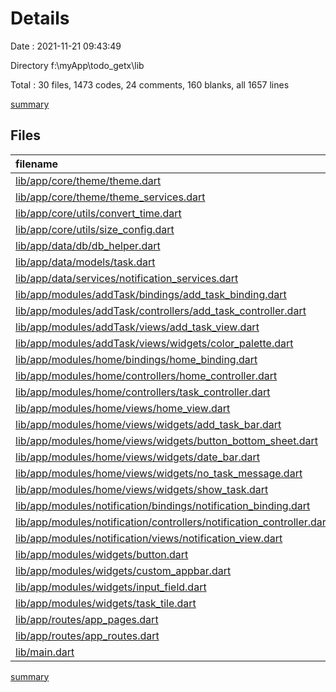 # Details

Date : 2021-11-21 09:43:49

Directory f:\myApp\todo_getx\lib

Total : 30 files,  1473 codes, 24 comments, 160 blanks, all 1657 lines

[summary](results.md)

## Files
| filename | language | code | comment | blank | total |
| :--- | :--- | ---: | ---: | ---: | ---: |
| [lib/app/core/theme/theme.dart](/lib/app/core/theme/theme.dart) | Dart | 81 | 0 | 6 | 87 |
| [lib/app/core/theme/theme_services.dart](/lib/app/core/theme/theme_services.dart) | Dart | 15 | 0 | 5 | 20 |
| [lib/app/core/utils/convert_time.dart](/lib/app/core/utils/convert_time.dart) | Dart | 6 | 0 | 2 | 8 |
| [lib/app/core/utils/size_config.dart](/lib/app/core/utils/size_config.dart) | Dart | 21 | 5 | 6 | 32 |
| [lib/app/data/db/db_helper.dart](/lib/app/data/db/db_helper.dart) | Dart | 56 | 0 | 13 | 69 |
| [lib/app/data/models/task.dart](/lib/app/data/models/task.dart) | Dart | 51 | 0 | 3 | 54 |
| [lib/app/data/services/notification_services.dart](/lib/app/data/services/notification_services.dart) | Dart | 152 | 13 | 25 | 190 |
| [lib/app/modules/addTask/bindings/add_task_binding.dart](/lib/app/modules/addTask/bindings/add_task_binding.dart) | Dart | 10 | 0 | 3 | 13 |
| [lib/app/modules/addTask/controllers/add_task_controller.dart](/lib/app/modules/addTask/controllers/add_task_controller.dart) | Dart | 57 | 3 | 7 | 67 |
| [lib/app/modules/addTask/views/add_task_view.dart](/lib/app/modules/addTask/views/add_task_view.dart) | Dart | 173 | 0 | 7 | 180 |
| [lib/app/modules/addTask/views/widgets/color_palette.dart](/lib/app/modules/addTask/views/widgets/color_palette.dart) | Dart | 46 | 0 | 3 | 49 |
| [lib/app/modules/home/bindings/home_binding.dart](/lib/app/modules/home/bindings/home_binding.dart) | Dart | 14 | 0 | 3 | 17 |
| [lib/app/modules/home/controllers/home_controller.dart](/lib/app/modules/home/controllers/home_controller.dart) | Dart | 18 | 0 | 5 | 23 |
| [lib/app/modules/home/controllers/task_controller.dart](/lib/app/modules/home/controllers/task_controller.dart) | Dart | 39 | 0 | 6 | 45 |
| [lib/app/modules/home/views/home_view.dart](/lib/app/modules/home/views/home_view.dart) | Dart | 48 | 0 | 8 | 56 |
| [lib/app/modules/home/views/widgets/add_task_bar.dart](/lib/app/modules/home/views/widgets/add_task_bar.dart) | Dart | 41 | 0 | 3 | 44 |
| [lib/app/modules/home/views/widgets/button_bottom_sheet.dart](/lib/app/modules/home/views/widgets/button_bottom_sheet.dart) | Dart | 50 | 0 | 3 | 53 |
| [lib/app/modules/home/views/widgets/date_bar.dart](/lib/app/modules/home/views/widgets/date_bar.dart) | Dart | 27 | 0 | 3 | 30 |
| [lib/app/modules/home/views/widgets/no_task_message.dart](/lib/app/modules/home/views/widgets/no_task_message.dart) | Dart | 32 | 0 | 3 | 35 |
| [lib/app/modules/home/views/widgets/show_task.dart](/lib/app/modules/home/views/widgets/show_task.dart) | Dart | 119 | 0 | 5 | 124 |
| [lib/app/modules/notification/bindings/notification_binding.dart](/lib/app/modules/notification/bindings/notification_binding.dart) | Dart | 10 | 0 | 3 | 13 |
| [lib/app/modules/notification/controllers/notification_controller.dart](/lib/app/modules/notification/controllers/notification_controller.dart) | Dart | 16 | 0 | 4 | 20 |
| [lib/app/modules/notification/views/notification_view.dart](/lib/app/modules/notification/views/notification_view.dart) | Dart | 107 | 0 | 5 | 112 |
| [lib/app/modules/widgets/button.dart](/lib/app/modules/widgets/button.dart) | Dart | 31 | 0 | 3 | 34 |
| [lib/app/modules/widgets/custom_appbar.dart](/lib/app/modules/widgets/custom_appbar.dart) | Dart | 15 | 0 | 2 | 17 |
| [lib/app/modules/widgets/input_field.dart](/lib/app/modules/widgets/input_field.dart) | Dart | 61 | 0 | 3 | 64 |
| [lib/app/modules/widgets/task_tile.dart](/lib/app/modules/widgets/task_tile.dart) | Dart | 115 | 0 | 5 | 120 |
| [lib/app/routes/app_pages.dart](/lib/app/routes/app_pages.dart) | Dart | 29 | 1 | 6 | 36 |
| [lib/app/routes/app_routes.dart](/lib/app/routes/app_routes.dart) | Dart | 12 | 2 | 5 | 19 |
| [lib/main.dart](/lib/main.dart) | Dart | 21 | 0 | 5 | 26 |

[summary](results.md)